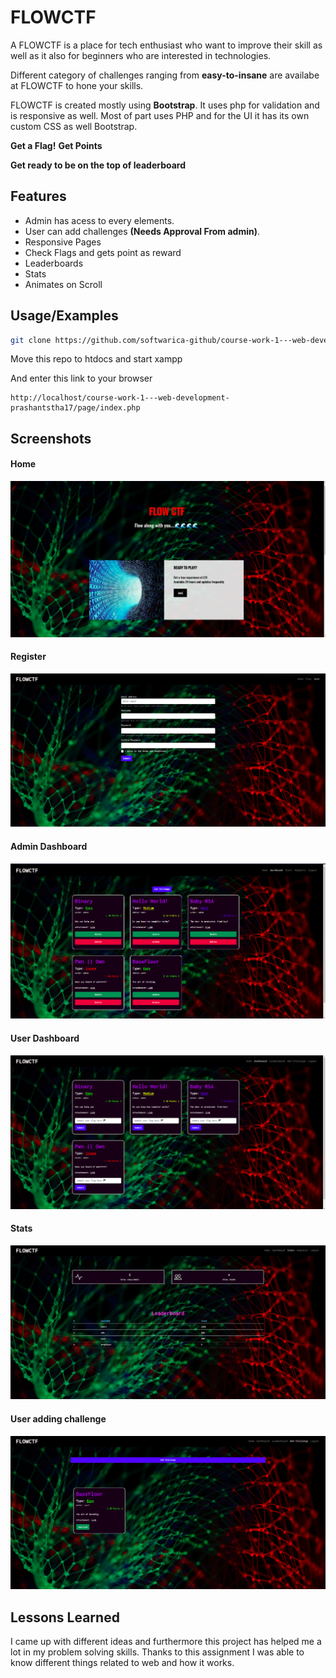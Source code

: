 

# FLOWCTF

A FLOWCTF is a place for tech enthusiast who want to improve their skill as well as it also for beginners who are 
interested in technologies.

Different category of challenges ranging from **easy-to-insane** are availabe at FLOWCTF
to hone your skills. 

FLOWCTF is created mostly using **Bootstrap**. It uses php for validation and is responsive as well.
Most of part uses PHP and for the UI it has its own custom CSS as well Bootstrap.

**Get a Flag!**
**Get Points**

**Get ready to be on the top of leaderboard**

## Features
- Admin has acess to every elements.
- User can add challenges **(Needs Approval From admin)**.
- Responsive Pages
- Check Flags and gets point as reward
- Leaderboards
- Stats
- Animates on Scroll


## Usage/Examples

```bash
git clone https://github.com/softwarica-github/course-work-1---web-development-prashantstha17
```
Move this repo to htdocs
and start xampp

And enter this link to your browser
```web
http://localhost/course-work-1---web-development-prashantstha17/page/index.php
```

## Screenshots
#### Home
![Home](screenshots/home.png)
#### Register
![Register](screenshots/register.png)
#### Admin Dashboard
![ADashboard](screenshots/adashboard.png)
#### User Dashboard
![UDashboard](screenshots/udashboard.png)
#### Stats
![stats](screenshots/stats.png)
#### User adding challenge
![add_challenge](screenshots/add_challenge.png)

## Lessons Learned

I came up with different ideas and furthermore this project has helped me a lot in my problem
solving skills. Thanks to this assignment I was able to know different things related to web and how it works.





